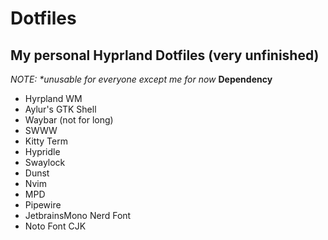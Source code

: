 # Dotfiles

## My personal Hyprland Dotfiles (very unfinished)
_NOTE: *unusable for everyone except me for now_
**Dependency**
- Hyrpland WM
- Aylur's GTK Shell
- Waybar (not for long)
- SWWW
- Kitty Term
- Hypridle
- Swaylock
- Dunst
- Nvim
- MPD
- Pipewire
- JetbrainsMono Nerd Font
- Noto Font CJK
